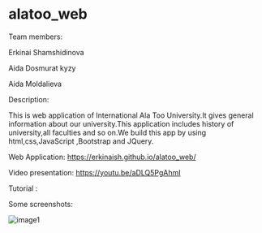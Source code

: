 # alatoo_web

Team members:

Erkinai Shamshidinova

Aida Dosmurat kyzy

Aida Moldalieva

Description: 

This is web application of International Ala Too University.It gives general information about our university.This application includes history of university,all faculties and so on.We build this app by using html,css,JavaScript ,Bootstrap and JQuery.


Web Application: https://erkinaish.github.io/alatoo_web/

Video presentation:  https://youtu.be/aDLQ5PgAhmI

Tutorial : 


Some screenshots:

![image1](https://user-images.githubusercontent.com/58220160/103040428-75d7ab00-4584-11eb-9cd3-5bc7a0bf023b.jpg)
 
